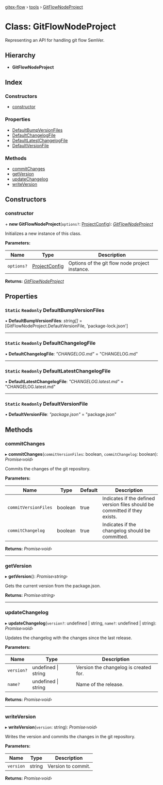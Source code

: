 [gitex-flow](../README.md) › [tools](../modules/tools.md) › [GitFlowNodeProject](tools.gitflownodeproject.md)

# Class: GitFlowNodeProject

Representing an API for handling git flow SemVer.

## Hierarchy

* **GitFlowNodeProject**

## Index

### Constructors

* [constructor](tools.gitflownodeproject.md#constructor)

### Properties

* [DefaultBumpVersionFiles](tools.gitflownodeproject.md#static-readonly-defaultbumpversionfiles)
* [DefaultChangelogFile](tools.gitflownodeproject.md#static-readonly-defaultchangelogfile)
* [DefaultLatestChangelogFile](tools.gitflownodeproject.md#static-readonly-defaultlatestchangelogfile)
* [DefaultVersionFile](tools.gitflownodeproject.md#static-readonly-defaultversionfile)

### Methods

* [commitChanges](tools.gitflownodeproject.md#commitchanges)
* [getVersion](tools.gitflownodeproject.md#getversion)
* [updateChangelog](tools.gitflownodeproject.md#updatechangelog)
* [writeVersion](tools.gitflownodeproject.md#writeversion)

## Constructors

###  constructor

\+ **new GitFlowNodeProject**(`options?`: [ProjectConfig](../interfaces/tools.projectconfig.md)): *[GitFlowNodeProject](tools.gitflownodeproject.md)*

Initializes a new instance of this class.

**Parameters:**

Name | Type | Description |
------ | ------ | ------ |
`options?` | [ProjectConfig](../interfaces/tools.projectconfig.md) | Options of the git flow node project instance.  |

**Returns:** *[GitFlowNodeProject](tools.gitflownodeproject.md)*

## Properties

### `Static` `Readonly` DefaultBumpVersionFiles

▪ **DefaultBumpVersionFiles**: *string[]* = [GitFlowNodeProject.DefaultVersionFile, 'package-lock.json']

___

### `Static` `Readonly` DefaultChangelogFile

▪ **DefaultChangelogFile**: *"CHANGELOG.md"* = "CHANGELOG.md"

___

### `Static` `Readonly` DefaultLatestChangelogFile

▪ **DefaultLatestChangelogFile**: *"CHANGELOG.latest.md"* = "CHANGELOG.latest.md"

___

### `Static` `Readonly` DefaultVersionFile

▪ **DefaultVersionFile**: *"package.json"* = "package.json"

## Methods

###  commitChanges

▸ **commitChanges**(`commitVersionFiles`: boolean, `commitChangelog`: boolean): *Promise‹void›*

Commits the changes of the git repository.

**Parameters:**

Name | Type | Default | Description |
------ | ------ | ------ | ------ |
`commitVersionFiles` | boolean | true | Indicates if the defined version files should be committed if they exists. |
`commitChangelog` | boolean | true | Indicates if the changelog should be committed.  |

**Returns:** *Promise‹void›*

___

###  getVersion

▸ **getVersion**(): *Promise‹string›*

Gets the current version from the package.json.

**Returns:** *Promise‹string›*

___

###  updateChangelog

▸ **updateChangelog**(`version?`: undefined | string, `name?`: undefined | string): *Promise‹void›*

Updates the changelog with the changes since the last release.

**Parameters:**

Name | Type | Description |
------ | ------ | ------ |
`version?` | undefined &#124; string | Version the changelog is created for. |
`name?` | undefined &#124; string | Name of the release.  |

**Returns:** *Promise‹void›*

___

###  writeVersion

▸ **writeVersion**(`version`: string): *Promise‹void›*

 Writes the version and commits the changes in the git repository.

**Parameters:**

Name | Type | Description |
------ | ------ | ------ |
`version` | string | Version to commit.  |

**Returns:** *Promise‹void›*
